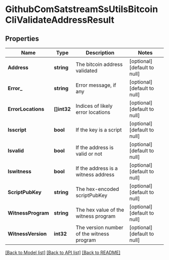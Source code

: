 # GithubComSatstreamSsUtilsBitcoinCliValidateAddressResult

## Properties
Name | Type | Description | Notes
------------ | ------------- | ------------- | -------------
**Address** | **string** | The bitcoin address validated | [optional] [default to null]
**Error_** | **string** | Error message, if any | [optional] [default to null]
**ErrorLocations** | **[]int32** | Indices of likely error locations | [optional] [default to null]
**Isscript** | **bool** | If the key is a script | [optional] [default to null]
**Isvalid** | **bool** | If the address is valid or not | [optional] [default to null]
**Iswitness** | **bool** | If the address is a witness address | [optional] [default to null]
**ScriptPubKey** | **string** | The hex-encoded scriptPubKey | [optional] [default to null]
**WitnessProgram** | **string** | The hex value of the witness program | [optional] [default to null]
**WitnessVersion** | **int32** | The version number of the witness program | [optional] [default to null]

[[Back to Model list]](../README.md#documentation-for-models) [[Back to API list]](../README.md#documentation-for-api-endpoints) [[Back to README]](../README.md)

